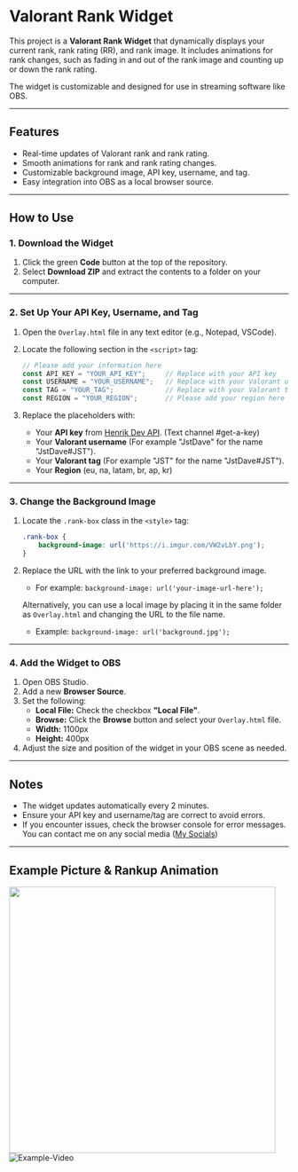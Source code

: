 # Valorant Rank Widget  

This project is a **Valorant Rank Widget** that dynamically displays your current rank, rank rating (RR), and rank image. It includes animations for rank changes, such as fading in and out of the rank image and counting up or down the rank rating.

The widget is customizable and designed for use in streaming software like OBS.

---

## Features  

- Real-time updates of Valorant rank and rank rating.
- Smooth animations for rank and rank rating changes.
- Customizable background image, API key, username, and tag.
- Easy integration into OBS as a local browser source.

---

## How to Use  

### 1. **Download the Widget**  
1. Click the green **Code** button at the top of the repository.  
2. Select **Download ZIP** and extract the contents to a folder on your computer.  

---

### 2. **Set Up Your API Key, Username, and Tag**  
1. Open the `Overlay.html` file in any text editor (e.g., Notepad, VSCode).  
2. Locate the following section in the `<script>` tag:  

    ```javascript
    // Please add your information here
    const API_KEY = "YOUR_API_KEY";     // Replace with your API key
    const USERNAME = "YOUR_USERNAME";   // Replace with your Valorant username
    const TAG = "YOUR_TAG";             // Replace with your Valorant tag
    const REGION = "YOUR_REGION";       // Please add your region here (eu, na, latam, br, ap, kr)
    ```

3. Replace the placeholders with:  
   - Your **API key** from [Henrik Dev API](https://discord.gg/xpNYP3u26p). (Text channel #get-a-key)
   - Your **Valorant username** (For example "JstDave" for the name "JstDave#JST").  
   - Your **Valorant tag** (For example "JST" for the name "JstDave#JST").
   - Your **Region** (eu, na, latam, br, ap, kr)

---

### 3. **Change the Background Image**  
1. Locate the `.rank-box` class in the `<style>` tag:  

    ```css
    .rank-box {
        background-image: url('https://i.imgur.com/VW2vLbY.png');
    }
    ```

2. Replace the URL with the link to your preferred background image.  
   - For example: `background-image: url('your-image-url-here');`  

   Alternatively, you can use a local image by placing it in the same folder as `Overlay.html` and changing the URL to the file name.  
   - Example: `background-image: url('background.jpg');`  

---

### 4. **Add the Widget to OBS**  
1. Open OBS Studio.  
2. Add a new **Browser Source**.  
3. Set the following:
   - **Local File:** Check the checkbox **"Local File"**.
   - **Browse:** Click the **Browse** button and select your `Overlay.html` file.  
   - **Width:** 1100px  
   - **Height:** 400px  
5. Adjust the size and position of the widget in your OBS scene as needed.

---

## Notes  

- The widget updates automatically every 2 minutes.  
- Ensure your API key and username/tag are correct to avoid errors.  
- If you encounter issues, check the browser console for error messages. You can contact me on any social media ([My Socials](https://jstdave.com/socials))

---

## Example Picture & Rankup Animation
<img src="https://i.imgur.com/kkdllJW.png" width="480"> ![Example-Video](https://github.com/user-attachments/assets/a77ed1aa-f2f6-4eb6-b6ce-52e0f2be987f)
